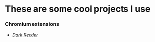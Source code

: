 # These are some cool projects I use

### Chromium extensions
* [*Dark Reader*](https://github.com/darkreader/darkreader)
